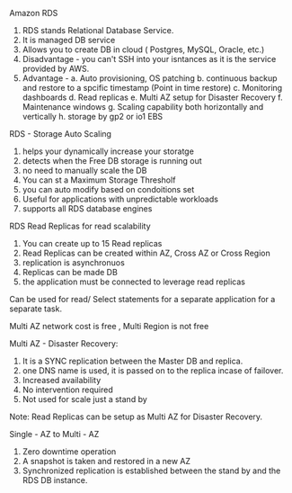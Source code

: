 
Amazon RDS 

1. RDS stands Relational Database Service.
2. It is managed DB service
3. Allows you to create DB in cloud  ( Postgres, MySQL, Oracle, etc.)
4. Disadvantage - you can't SSH into your isntances as it is the service provided by AWS.
5. Advantage - 
    a. Auto provisioning, OS patching 
    b. continuous backup and restore to a spcific timestamp (Point in time restore)
    c. Monitoring dashboards
    d. Read replicas
    e. Multi AZ setup for Disaster Recovery
    f. Maintenance windows
    g. Scaling capability both horizontally and vertically
    h. storage by gp2 or io1 EBS 



RDS  - Storage Auto Scaling 

1. helps your dynamically increase your storatge 
2. detects when the Free DB storage is running out 
3. no need to manually scale the DB
4. You can st a Maximum Storage Thresholf 
5. you can auto modify based on condoitions set 
6. Useful for applications with unpredictable workloads
7. supports all RDS database engines



RDS Read Replicas for read scalability
  1. You can create up to 15 Read replicas
  2. Read Replicas can be created within AZ, Cross AZ or Cross Region
  3. replication is asynchronuos
  4. Replicas can be made DB 
  5. the application must be connected to leverage read replicas


Can be used for read/ Select statements for a separate application for a separate task.


Multi AZ network cost is free , Multi Region is not free


Multi AZ - Disaster Recovery: 

1. It is a SYNC replication between the Master DB and replica.
2. one DNS name is used, it is passed on to the replica incase of failover.
3. Increased availability 
4. No intervention required 
5. Not used for scale just a stand by


Note: Read Replicas can be setup as Multi AZ for Disaster Recovery. 


Single - AZ to Multi - AZ

1. Zero downtime operation 
2. A snapshot is taken and restored in a new AZ 
3. Synchronized replication is established between the stand by and the RDS DB instance.




















